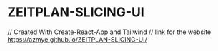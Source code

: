 # ZEITPLAN-SLICING-UI
// Created With Create-React-App and Tailwind
// link for the website https://azmye.github.io/ZEITPLAN-SLICING-UI/
